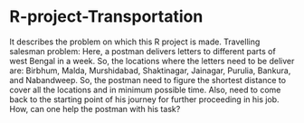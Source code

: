 # R-project-Transportation
It describes the problem on which this R project is made.
Travelling salesman problem:
Here, a postman delivers letters to different parts of west Bengal in a week. So, the locations where the letters need to be deliver are: Birbhum, Malda, Murshidabad, Shaktinagar, Jainagar, Purulia, Bankura, and Nabandweep. So, the postman need to figure the shortest distance to cover all the locations and in minimum possible time. Also, need to come back to the starting point of his journey for further proceeding in his job. How, can one help the postman with his task?
